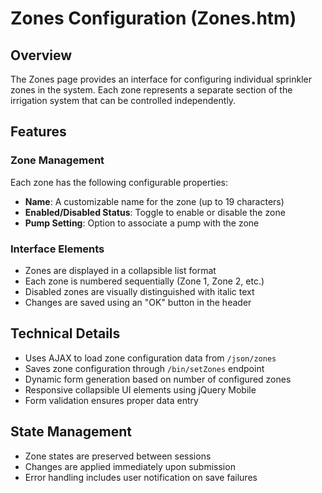 # Zones Configuration (Zones.htm)

## Overview
The Zones page provides an interface for configuring individual sprinkler zones in the system. Each zone represents a separate section of the irrigation system that can be controlled independently.

## Features

### Zone Management
Each zone has the following configurable properties:
- **Name**: A customizable name for the zone (up to 19 characters)
- **Enabled/Disabled Status**: Toggle to enable or disable the zone
- **Pump Setting**: Option to associate a pump with the zone

### Interface Elements
- Zones are displayed in a collapsible list format
- Each zone is numbered sequentially (Zone 1, Zone 2, etc.)
- Disabled zones are visually distinguished with italic text
- Changes are saved using an "OK" button in the header

## Technical Details
- Uses AJAX to load zone configuration data from `/json/zones`
- Saves zone configuration through `/bin/setZones` endpoint
- Dynamic form generation based on number of configured zones
- Responsive collapsible UI elements using jQuery Mobile
- Form validation ensures proper data entry

## State Management
- Zone states are preserved between sessions
- Changes are applied immediately upon submission
- Error handling includes user notification on save failures 